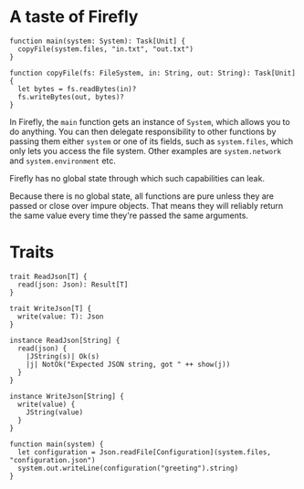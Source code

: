 # A taste of Firefly

```
function main(system: System): Task[Unit] {
  copyFile(system.files, "in.txt", "out.txt")
}

function copyFile(fs: FileSystem, in: String, out: String): Task[Unit] {
  let bytes = fs.readBytes(in)?
  fs.writeBytes(out, bytes)?
}
```

In Firefly, the `main` function gets an instance of `System`, which allows you to do anything. You can then delegate responsibility to other functions by passing them either `system` or one of its fields, such as `system.files`, which only lets you access the file system. Other examples are `system.network` and `system.environment` etc. 

Firefly has no global state through which such capabilities can leak.

Because there is no global state, all functions are pure unless they are passed or close over impure objects. That means they will reliably return the same value every time they're passed the same arguments.


# Traits

```
trait ReadJson[T] {
  read(json: Json): Result[T]
}

trait WriteJson[T] {
  write(value: T): Json
}

instance ReadJson[String] {
  read(json) {
    |JString(s)| Ok(s)
    |j| NotOk("Expected JSON string, got " ++ show(j))
  }
}

instance WriteJson[String] {
  write(value) {
    JString(value)
  }
}

function main(system) {
  let configuration = Json.readFile[Configuration](system.files, "configuration.json")
  system.out.writeLine(configuration("greeting").string)
}
```

